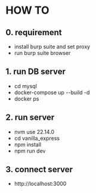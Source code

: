 # HOW TO
## 0. requirement
 - install burp suite and set proxy
 - run burp suite browser

## 1. run DB server
 - cd mysql
 - docker-compose up --build -d
 - docker ps

## 2. run server
 - nvm use 22.14.0
 - cd vanilla_express
 - npm install 
 - npm run dev

## 3. connect server
 - http://localhost:3000

